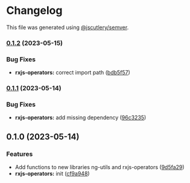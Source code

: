 # Changelog

This file was generated using [@jscutlery/semver](https://github.com/jscutlery/semver).

### [0.1.2](https://github.com/DaSchTour/dasch-ng/compare/rxjs-operators/0.1.1...rxjs-operators/0.1.2) (2023-05-15)


### Bug Fixes

* **rxjs-operators:** correct import path ([bdb5f57](https://github.com/DaSchTour/dasch-ng/commit/bdb5f576eda7643739cee5adf12f94db6930eb89))

### [0.1.1](https://github.com/DaSchTour/dasch-ng/compare/rxjs-operators/0.1.0...rxjs-operators/0.1.1) (2023-05-14)


### Bug Fixes

* **rxjs-operators:** add missing dependency ([96c3235](https://github.com/DaSchTour/dasch-ng/commit/96c3235e90cddcac6e8f9cc10dfd63f769b58d35))

## 0.1.0 (2023-05-14)


### Features

* Add functions to new libraries ng-utils and rxjs-operators ([9d5fa29](https://github.com/DaSchTour/dasch-ng/commit/9d5fa29024e526cddc29fe8e0849fb634c3fa705))
* **rxjs-operators:** init ([cf9a948](https://github.com/DaSchTour/dasch-ng/commit/cf9a948de2b3ecb09651e7ae298424d6a690ae99))
